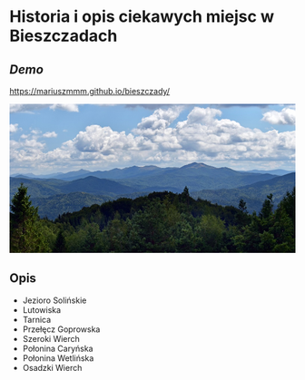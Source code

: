 # **Historia i opis ciekawych miejsc w Bieszczadach**

## *Demo*

https://mariuszmmm.github.io/bieszczady/


![Bieszczady](/images/bieszczady.jpg)



## Opis

- Jezioro Solińskie
- Lutowiska
- Tarnica
- Przełęcz Goprowska
- Szeroki Wierch
- Połonina Caryńska
- Połonina Wetlińska
- Osadzki Wierch
